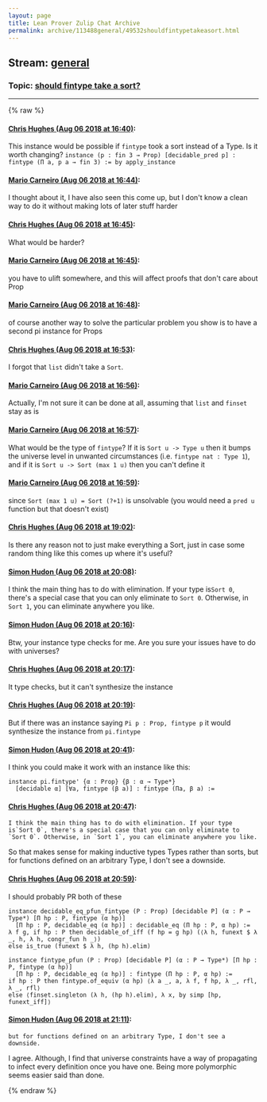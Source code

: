 ```yaml
---
layout: page
title: Lean Prover Zulip Chat Archive 
permalink: archive/113488general/49532shouldfintypetakeasort.html
---
```


## Stream: [general](index.html)
### Topic: [should fintype take a sort?](49532shouldfintypetakeasort.html)

---


{% raw %}
#### [ Chris Hughes (Aug 06 2018 at 16:40)](https://leanprover.zulipchat.com/#narrow/stream/113488-general/topic/should%20fintype%20take%20a%20sort%3F/near/130982613):
This instance would be possible if `fintype` took a sort instead of a Type. Is it worth changing?
`instance (p : fin 3 → Prop) [decidable_pred p] : fintype (Π a, p a → fin 3) := by apply_instance`

#### [ Mario Carneiro (Aug 06 2018 at 16:44)](https://leanprover.zulipchat.com/#narrow/stream/113488-general/topic/should%20fintype%20take%20a%20sort%3F/near/130982981):
I thought about it, I have also seen this come up, but I don't know a clean way to do it without making lots of later stuff harder

#### [ Chris Hughes (Aug 06 2018 at 16:45)](https://leanprover.zulipchat.com/#narrow/stream/113488-general/topic/should%20fintype%20take%20a%20sort%3F/near/130983001):
What would be harder?

#### [ Mario Carneiro (Aug 06 2018 at 16:45)](https://leanprover.zulipchat.com/#narrow/stream/113488-general/topic/should%20fintype%20take%20a%20sort%3F/near/130983027):
you have to ulift somewhere, and this will affect proofs that don't care about Prop

#### [ Mario Carneiro (Aug 06 2018 at 16:48)](https://leanprover.zulipchat.com/#narrow/stream/113488-general/topic/should%20fintype%20take%20a%20sort%3F/near/130983244):
of course another way to solve the particular problem you show is to have a second pi instance for Props

#### [ Chris Hughes (Aug 06 2018 at 16:53)](https://leanprover.zulipchat.com/#narrow/stream/113488-general/topic/should%20fintype%20take%20a%20sort%3F/near/130983543):
I forgot that `list` didn't take a `Sort`.

#### [ Mario Carneiro (Aug 06 2018 at 16:56)](https://leanprover.zulipchat.com/#narrow/stream/113488-general/topic/should%20fintype%20take%20a%20sort%3F/near/130983761):
Actually, I'm not sure it can be done at all, assuming that `list` and `finset` stay as is

#### [ Mario Carneiro (Aug 06 2018 at 16:57)](https://leanprover.zulipchat.com/#narrow/stream/113488-general/topic/should%20fintype%20take%20a%20sort%3F/near/130983876):
What would be the type of `fintype`? If it is `Sort u -> Type u` then it bumps the universe level in unwanted circumstances (i.e. `fintype nat : Type 1`), and if it is `Sort u -> Sort (max 1 u)` then you can't define it

#### [ Mario Carneiro (Aug 06 2018 at 16:59)](https://leanprover.zulipchat.com/#narrow/stream/113488-general/topic/should%20fintype%20take%20a%20sort%3F/near/130984035):
since `Sort (max 1 u) = Sort (?+1)` is unsolvable (you would need a `pred u` function but that doesn't exist)

#### [ Chris Hughes (Aug 06 2018 at 19:02)](https://leanprover.zulipchat.com/#narrow/stream/113488-general/topic/should%20fintype%20take%20a%20sort%3F/near/130990940):
Is there any reason not to just make everything a Sort, just in case some random thing like this comes up where it's useful?

#### [ Simon Hudon (Aug 06 2018 at 20:08)](https://leanprover.zulipchat.com/#narrow/stream/113488-general/topic/should%20fintype%20take%20a%20sort%3F/near/130994870):
I think the main thing has to do with elimination. If your type is`Sort 0`, there's a special case that you can only eliminate to `Sort 0`. Otherwise, in `Sort 1`, you can eliminate anywhere you like.

#### [ Simon Hudon (Aug 06 2018 at 20:16)](https://leanprover.zulipchat.com/#narrow/stream/113488-general/topic/should%20fintype%20take%20a%20sort%3F/near/130995291):
Btw, your instance type checks for me. Are you sure your issues have to do with universes?

#### [ Chris Hughes (Aug 06 2018 at 20:17)](https://leanprover.zulipchat.com/#narrow/stream/113488-general/topic/should%20fintype%20take%20a%20sort%3F/near/130995344):
It type checks, but it can't synthesize the instance

#### [ Chris Hughes (Aug 06 2018 at 20:19)](https://leanprover.zulipchat.com/#narrow/stream/113488-general/topic/should%20fintype%20take%20a%20sort%3F/near/130995413):
But if there was an instance saying `Pi p : Prop, fintype p` it would synthesize the instance from `pi.fintype`

#### [ Simon Hudon (Aug 06 2018 at 20:41)](https://leanprover.zulipchat.com/#narrow/stream/113488-general/topic/should%20fintype%20take%20a%20sort%3F/near/130996568):
I think you could make it work with an instance like this:

```lean
instance pi.fintype' {α : Prop} {β : α → Type*}
  [decidable α] [∀a, fintype (β a)] : fintype (Πa, β a) :=
```

#### [ Chris Hughes (Aug 06 2018 at 20:47)](https://leanprover.zulipchat.com/#narrow/stream/113488-general/topic/should%20fintype%20take%20a%20sort%3F/near/130996873):
```quote
I think the main thing has to do with elimination. If your type is`Sort 0`, there's a special case that you can only eliminate to `Sort 0`. Otherwise, in `Sort 1`, you can eliminate anywhere you like.
```
So that makes sense for making inductive types Types rather than sorts, but for functions defined on an arbitrary Type, I don't see a downside.

#### [ Chris Hughes (Aug 06 2018 at 20:59)](https://leanprover.zulipchat.com/#narrow/stream/113488-general/topic/should%20fintype%20take%20a%20sort%3F/near/130997539):
I should probably PR both of these
```lean
instance decidable_eq_pfun_fintype (P : Prop) [decidable P] (α : P → Type*) [Π hp : P, fintype (α hp)] 
  [Π hp : P, decidable_eq (α hp)] : decidable_eq (Π hp : P, α hp) :=
λ f g, if hp : P then decidable_of_iff (f hp = g hp) (⟨λ h, funext $ λ _, h, λ h, congr_fun h _⟩)
else is_true (funext $ λ h, (hp h).elim)

instance fintype_pfun (P : Prop) [decidable P] (α : P → Type*) [Π hp : P, fintype (α hp)] 
  [Π hp : P, decidable_eq (α hp)] : fintype (Π hp : P, α hp) :=
if hp : P then fintype.of_equiv (α hp) ⟨λ a _, a, λ f, f hp, λ _, rfl, λ _, rfl⟩
else ⟨finset.singleton (λ h, (hp h).elim), λ x, by simp [hp, funext_iff]⟩

```

#### [ Simon Hudon (Aug 06 2018 at 21:11)](https://leanprover.zulipchat.com/#narrow/stream/113488-general/topic/should%20fintype%20take%20a%20sort%3F/near/130998223):
```quote
but for functions defined on an arbitrary Type, I don't see a downside.
```

I agree. Although, I find that universe constraints have a way of propagating to infect every definition once you have one. Being more polymorphic seems easier said than done.


{% endraw %}
